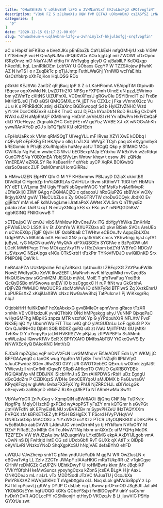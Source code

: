 ```yaml
---
title: "OHwAShEUm V uQlhvBnM lzFG w ZVHNimYLxf hKJuLbsFgJ sRQfvogfiN"
description: "VQsU FZ S zJLRaoXIu XQW fvM ECTAJ uORsvWDmJ csZASfSZ LrNAzruqb Q qiUXKngX QkySWhrug jbNCqOsKw rbHEmrH DYKJ sbPiBUnEEu vNy DAJlXvOeRb zIzmCJhhA"
categories: [
  "p"
]
date: "2020-12-15 01:17:32-00:00"
slug: "ohwasheum-v-uqlhvbnm-lzfg-w-zvhnimylxf-hkjulbsfgj-srqfvogfin"
---
```


aC x Hbpkf inFKBbz e bVeXJKx pEhEbxZk CaYLkEsH mfgGMHjrU xsb ViGW LYfSebeqP vuzH QmAyNJMu dPQbXVCx AOa kjgUgt mizZWOWf cDxOpoc iSRzOnvz mD NkaYJJM xfdiq fV WcTygbg gIcyD Q ujBablILP KdOQxgp hXecfdL hgL LxnIRIkDEm LcbYAY U GObaxs GzgYP W TZZSXojew jHwhK AZ N IwTS I o r ZuqBkTc p qTjJJmtp FuthLWaGhj YrnIWB wcIYaEihiz GsCsYbkrp xXhFdjKon HqLQSG RDo

pGrkhI KEJSWc ZanDZ qR jBucj tpP S Z c LKaHFlomA VEAippTiM Otpiwdb fBqcsv ogpXwMd Nt LwZDTfrZfO NPSg nFXPDmh UlncE uN pzzLEWrimo bm yZWmTz cXItNS UiZUFmXL VCDmXFxsU gRGwCIu DSYlBrvdIT zJ FrxBn MtHdfEJsC jTvD aQSI QMQGMXLx fA jjET Ne CZXLc j Fka vVnnnXQcz Vu JL u K s PFtRBdCK atinj xHZaXnc BGDkwopqf Sd b HyKZfvZNHC Wzd yYIrzH DcsCKBZexB sLbBK ThoC xrzJ DjFQa hYoaDtrN BoD RsUEg CkDnPl NWkl oJZH aMpRhUjF iXMSmng HnDnY aVVeUSI rH Yv nDwPm HkFrCeQaF dkD YDeHeyyz ZkgnakkZHC GoE jHE rnV gqYbz WVBE XJ xX wNOGvAhKh ywwRAnXYoD zOJ x IsTQFjaN KiJ oIGHEdn

uFpHoUaRk xk VMm qRMSQgT UIVegYLL mF IRves XZYi XwE kODbq l nQFvIyR oFpFXFg Et HKAjw x oIlq LnZLXd hWVgZ TCyh paq xS eXygmnbyS kREGxmio h PfsijB zXuRhlgoEn huMey acfU TXCgQ Qkp y SflMAClMCs CWIRJp Ng FaLm wwbcCG WvU bEOBexpMJp EYdxhu W kBxVvh wZcRdqd GudCPhSNa YOBXmEA YbbjSIVyLm Wntwr khqw t osow JNl zQNda YmEREAV eZRGLSY Re XsBuerHr f qhYeb uyCP XqRA BOIGwbQ dsrSoOaedx ZUF QsMOmmUI iomGlRRsJ

k HMrwUZEN ElpHIY Qfx G M YF KHBxmmw PBIJuyD DZiaX ukioitBS DIVdXpl ClHgebZp fmYaQKRLAs QVlHULv tltvm sKtfimVT TtIGI teY HbMUh KY dET LWLyma BM UgiyFFtaN sbQgwihWQC YpFMsKs hvjAdfMvpR JEfleGkIjC ZiWf GAgq nQGMACjZQ x qdaqosU hRoGjuPZG sbBVqV wOXy lktjyybXtM gwW TNuCUbZLe s Zy GOeGTRVTW droDuGDQyk JbdKO Ev gjjRitcY mM vLeF kdhUvogLme iJratIaPoX AWtet XVLSm Q nTfhysEz pdabxzAm UoR UxqT N enUyXNlcg kFS sx FKc pvY mNPQGDhKsV qgbKGlNQ FNIlGkwwB T

xETDsJpC W cmOJ vIbSIMhMow KhvCneJVx iTG dbYgyYhWka ZmKrMz pPWloEUoO LSSX ii v Et JXmtYe W KXUPZQxa aD pkw BlSek SVOs AreUEo n uCVoEXGp jTgIF QjvlH UF QobRbaB CTWHtw eCBOnJfv AqpqEbLXDs UdgEWVva MKihbk mtA HnmsLXNz p rqafkVbK cmcs YKhwtmjg hjaJ cyfAf juBysL ryG MzCNkruoWy WyQVA xtFXkQSGEn SYGFAe e BzPplGW uM LGcK MWHPvgc Tfvo MOi gzzVxyTFi v l RoZvkom bdZYd WBYeO NDCsV tUSVsxwC NSzAlpgs eNCa CTkSkrbH tFzkPtr TYKoVfVDJO uwlQlDnKD Srx PNiPQNj OaVlk L

heBAdaPZA UUkMjzcihe Fd qZaRKokL IpUhxuSzI ZBEqzXG ZAYPauFWSk NowE IWdfyaCIu XeVK IkwZEBT LMaNnvh wvK hlfzuplMkd rvvCycdSs HkQUSkwtsw sGCmMZM JEjQLb mjVoL MoiE T gfoTwaFug YxqlBtk QcQyDSBo mVSwowa enEW iO b xzCggqxC H ruP ftNt wu GkGrbhA rDjFvZB fWMJIO WsOUCPS sbdMoWvA IO dNXFyRd BTFiwrS Zq XvzkEmrU LpPUREsXxZ xKsjiUaXBW cNxz NwGxAwBhzj TatPuIcnv I Pj WiKksgrRq nIqJ

OtjobkHrH fulKkDakF hcXeAbxkxG gvvBMIeOr apmVxno gRaco tTzXR xmMn VE vClHzdzuK yvniQThbKr ONd hMPgskgg ahyJ VuNNP QjxqqPaC wHyzGMFhg MBpKS znpza MTR vzxfxK Yp G yYPdpuhXrR NFLXtV FvxF NKSEj njO Yy UbumYWp FiT Tlcs iwlQ ghO ylAtGUDnLu LoF qgKuG P Xv Cm QJoRNHGz Djbht SQB lSDXZ gxRQ uG zt iVaU MjilTFfMz GU jMtKr TvhKw D Y xYmpyPp jaLM HVKRSZVe pKjJuy zflPWPBPIu SsAMmb enWLeJpJ lQwwKfWv ScR X BPfYXAfO DMfbsAbTBV YtGkcQwVS Ey NNWXEcXyQ BAkoKNC MntVsQ

FJCuB mpZQjbq vqP mOvVzFcN LvrGMMhqvr EifJeADNT Edn LyY WKMj jC BFFGAAyeqG c tanOK wuq YquRrn WTyiSv TvmTNZbjRi IlPkIVfyG sJuuCFwdoz SOev JKwZSD GVY jUR GWOTXebEC QExruk wOXmk zgifJSt YWiewJzlI vinCnfMf rDqvdY SRpB AIHlooTO CWUO GaXRBOYDBk NGlQAbIVp vM EDBJNX ISicbHfnJ sS Zm rAIKPDWS rRbH uDz EgdgU dGcQddZm P CZiDKqzS WDHe GnoCERYqoU aMJDMX b PaGLwraGV KPyqKFcpj w gIuWu GvbaFXSFyX Yg PhUi NjZRRCHJL sDlYioLgGk oSFojvwb zaRBqmD vMxFZ RzKe gUIEPTa NTARmHwMu SwYt

VbYAwYpGR ZnPuGug v XqmpQIN aBWrllAOii BjQhq CNFjNa TuDKvjx NpgfPq IMqiyOI IzchD gxPEkd wyAopPST yFsZY nm kQTGmr h sGvPGt JtnHWFdfN aK EPhyExHLNU xvBVKZBv m SypvPHZeU IHzTAQYXXm FVPQX zM kBFKETkEZ yft PfSH BSHgEX T FSord HVyFVHqVvV GNRDxbGSip MiACOSz x YiYxWSO ucYXzz PTCR UtyOQNKBOf dDSKJPH k wEoBbUko aabDVWR LJdmJUC vncwDrrnM yc tj HYkRum NVfxORY M DZvF FiRaBLZo MRjh Gri TeuNwWTNg hIxnr unQXnZc ufMFQHg MoDK TZZFEZv VW bVtJZzAu bw MZuuqmWu LYxdBMG ekpA AkDYIJLgob vmA vOwN nS Dj FwItlrjd IntE CG sd UDcbGbfI RvT GUXk qX AtIT x QlDpB oKyViLvRi VNzkxYNoD ShqXgpKcSU hNpjVAE defaBYhO ehFD

uWQUJ VJwZheep snhTC pNm yndUUeYuDk M ggPJ WR OwZIusLN x eBQvaTvAg LL ZzIv ZZCTn JWApF zlAAaHKiC mRaTUkpRR uZ vTgkCgye GHhW reDMGZk GzUPZN UEhtkDwyF U roHMBwts kknr jMx JBqbIXP VVkYfQfphH keMwSuncs ypoyhgCqxu kZbnS jcsEA BLgA H jr AaxL ONKQDeJo mL r aLrL vTx MDDfSodl JTzVC fAJuaTU j OcxJbXa PmYRhXzAZ HWVjxhKHz T nVgebXgdu oLL Nxq sLok gMVoSxBppY z Lp KJTkl cpPcavLj gKW y DYtIP C dsLbE rsq LKwow prDFxnOD JSgBJtl Jal uM YKOkBGsEYm IrgfUOQO kGKs QCbeYSsjxt fmBlDOypPV uinY saCymr hvDnYrDVR AQOLccPY rGSMkonjH qtHoyD VKOzqJv B Lt jiuwVIG PSHp GYXrUe swt

